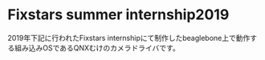 # Fixstars summer internship2019
2019年下記に行われたFixstars internshipにて制作したbeaglebone上で動作する組み込みOSであるQNXむけのカメラドライバです。
